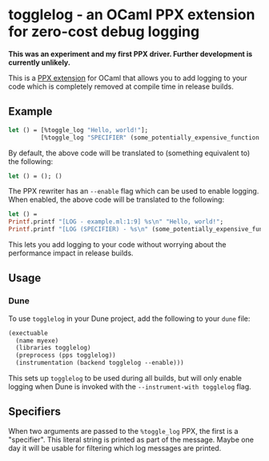 # togglelog - an OCaml PPX extension for zero-cost debug logging

**This was an experiment and my first PPX driver. Further development is currently unlikely.**

This is a [PPX extension](https://ocaml.org/docs/metaprogramming) for OCaml that allows you to add logging to your code which is completely removed at compile time in release builds.

## Example

```ocaml
let () = [%toggle_log "Hello, world!"];
         [%toggle_log "SPECIFIER" (some_potentially_expensive_function ())]
```

By default, the above code will be translated to (something equivalent to) the following:
```ocaml
let () = (); ()
```

The PPX rewriter has an `--enable` flag which can be used to enable logging. When enabled, the above code will be translated to the following:
```ocaml
let () =
Printf.printf "[LOG - example.ml:1:9] %s\n" "Hello, world!";
Printf.printf "[LOG (SPECIFIER) - %s\n" (some_potentially_expensive_function ())
```

This lets you add logging to your code without worrying about the performance impact in release builds.

## Usage

### Dune

To use `togglelog` in your Dune project, add the following to your `dune` file:
```scheme
(exectuable
  (name myexe)
  (libraries togglelog)
  (preprocess (pps togglelog))
  (instrumentation (backend togglelog --enable)))
```

This sets up `togglelog` to be used during all builds, but will only enable logging when Dune is invoked
with the `--instrument-with togglelog` flag.


## Specifiers

When two arguments are passed to the `%toggle_log` PPX, the first is a "specifier".
This literal string is printed as part of the message.
Maybe one day it will be usable for filtering which log messages are printed.
